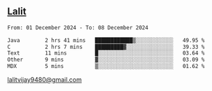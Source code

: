 ## [Lalit](https://lalit.sh)

<!--START_SECTION:waka-->

```txt
From: 01 December 2024 - To: 08 December 2024

Java        2 hrs 41 mins   ████████████▒░░░░░░░░░░░░   49.95 %
C           2 hrs 7 mins    █████████▓░░░░░░░░░░░░░░░   39.33 %
Text        11 mins         █░░░░░░░░░░░░░░░░░░░░░░░░   03.64 %
Other       9 mins          ▓░░░░░░░░░░░░░░░░░░░░░░░░   03.09 %
MDX         5 mins          ▒░░░░░░░░░░░░░░░░░░░░░░░░   01.62 %
```

<!--END_SECTION:waka-->

lalitvijay9480@gmail.com

